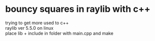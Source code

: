 # bouncy squares in raylib with c++
trying to get more used to c++  
raylib ver 5.5.0 on linux  
place lib + include in folder with main.cpp and make
